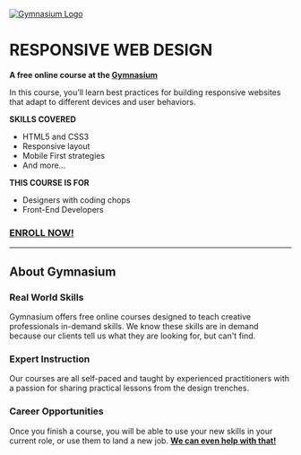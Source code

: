 [![Gymnasium Logo](https://cdn.rawgit.com/gymnasium/gymnasium.github.io/master/assets/GYM-logo.svg)](http://thegymnasium.com)

# RESPONSIVE WEB DESIGN

**A free online course at the [Gymnasium](http://thegymnasium.com)**

In this course, you’ll learn best practices for building responsive websites that adapt to different devices and user behaviors.

**SKILLS COVERED**
- HTML5 and CSS3
- Responsive layout
- Mobile First strategies
- And more…

**THIS COURSE IS FOR**
- Designers with coding chops
- Front-End Developers


### [ENROLL NOW!](http://thegymnasium.com/courses/GYM/101/0/about)

---

## About Gymnasium


### Real World Skills

Gymnasium offers free online courses designed to teach creative professionals in-demand skills. We know these skills are in demand because our clients tell us what they are looking for, but can't find.


### Expert Instruction

Our courses are all self-paced and taught by experienced practitioners with a passion for sharing practical lessons from the design trenches.

### Career Opportunities

Once you finish a course, you will be able to use your new skills in your current role, or use them to land a new job. [**We can even help with that!**](http://aquent.com/find-work/?utm_source=thegymnasium&utm_medium=github&utm_campaign=readmejobs)

